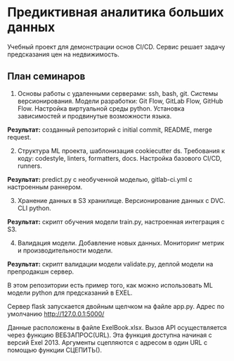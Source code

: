 # Предиктивная аналитика больших данных 

Учебный проект для демонстрации основ CI/CD. Сервис решает задачу предсказания цен на недвижимость.

## План семинаров

1. Основы работы с удаленными серверами: ssh, bash, git. 
Системы версионирования.
Модели разработки: Git Flow, GitLab Flow, GitHub Flow. 
Настройка виртуальной среды python. 
Установка зависимостей и продвинутые возможности языка.  

**Результат:** созданный репозиторий с initial commit, README, merge request.   

2. Структура ML проекта, шаблонизация cookiecutter ds. 
Требования к коду: codestyle, linters, formatters, docs. 
Настройка базового CI/CD, runners.

**Результат:**  predict.py с необученной моделью, gitlab-ci.yml с настроенным раннером.

3. Хранение данных в S3 хранилище. 
Версионирование данных с DVC. 
CLI python. 

**Результат:** скрипт обучения модели train.py, настроенная интеграция с S3.  


4. Валидация модели. 
Добавление новых данных. 
Мониторинг метрик и производительности модели.  

**Результат:** скрипт валидации модели validate.py, деплой модели на препродакшн сервер.   



В этом репозитории есть пример того, как можно использовать ML модели python для предсказаний в EXEL. 

Сервер flask запускается двойным щелчком на файле app.py. 
Адрес по умолчанию http://127.0.0.1:5000/

Данные расположены в файле ExelBook.xlsx. Вызов API осуществляется через функцию ВЕБЗАПРОС(URL). 
Эта функция доступна начиная с версий Exel 2013. 
Аргументы сцепляются с адресом в один URL с помощью функции СЦЕПИТЬ().
